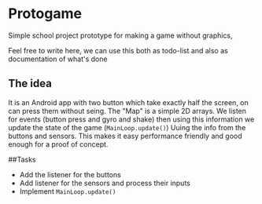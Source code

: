 # Protogame
Simple school project prototype for making a game without graphics, 

Feel free to write here, we can use this both as todo-list and also as documentation of what's done

## The idea 
It is an Android app with two button which take exactly half the screen, on can press them without seing.
The "Map" is a simple 2D arrays.
We listen for events (button press and gyro and shake) then using this information we update the state of the game (`MainLoop.update()`) Uuing the info from the buttons and sensors.
This makes it easy performance friendly and good enough for a proof of concept.

##Tasks
- Add the listener for the buttons
- Add listener for the sensors and process their inputs
- Implement `MainLoop.update()`
